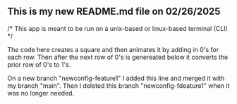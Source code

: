 ## This is my new README.md file on 02/26/2025

/* This app is meant to be run on a unix-based or linux-based terminal (CLI) */

The code here creates a square and then animates it by adding in 0's for each row.
Then after the next row of 0's is genereated below it converts the prior row of 0's to 1's.

On a new branch "newconfig-feature1" I added this line and merged it with my branch "main".
Then I deleted this branch "newconfig-fdeature1" when it was no longer needed.

